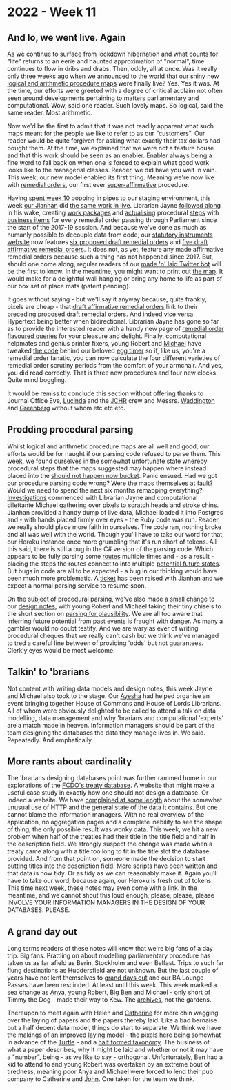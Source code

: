 # 2022 - Week 11

## And lo, we went live. Again

As we continue to surface from lockdown hibernation and what counts for "life" returns to an eerie and haunted approximation of "normal", time continues to flow in dribs and drabs. Then, oddly, all at once. Was it really only [three weeks ago](https://ukparliament.github.io/ontologies/meta/weeknotes/2022/08/) when we [announced to the world](https://ukparliament.github.io/ontologies/meta/weeknotes/2022/08/#and-lo-we-went-live) that our shiny new [logical and arithmetic procedure maps](https://ukparliament.github.io/ontologies/procedure/maps/) were finally live? Yes. Yes it was. At the time, our efforts were greeted with a degree of critical acclaim not often seen around developments pertaining to matters parliamentary and computational. Wow, said one reader. Such lovely maps. So logical, said the same reader. Most arithmetic.

Now we'd be the first to admit that it was not readily apparent what such maps meant for the people we like to refer to as our "customers". Our reader would be quite forgiven for asking what exactly their tax dollars had bought them. At the time, we explained that we were not a feature house and that this work should be seen as an enabler. Enabler always being a fine word to fall back on when one is forced to explain what good work looks like to the managerial classes. Reader, we did have you wait in vain. This week, our new model enabled its first thing. Meaning we're now live with [remedial orders](https://ukparliament.github.io/ontologies/procedure/maps/legislation/secondary/#remedial-orders), our first ever [super-affirmative](https://guidetoprocedure.parliament.uk/collections/AAS0LGpw/super-affirmative-procedure) procedure.

Having [spent week 10](https://ukparliament.github.io/ontologies/meta/weeknotes/2022/10/#remediating-remedial-orders) popping in pipes to our staging environment, this week [our Jianhan](https://twitter.com/jianhanzhu) did [the same work in live](https://trello.com/c/XQSGxTfP/279-allow-for-proposed-remedial-orders-live). Librarian Jayne [followed along](https://trello.com/c/qeX5Frmm/280-adding-remedial-orders-and-proposed-remedial-orders) in his wake, creating [work packages](https://ukparliament.github.io/ontologies/procedure/procedure-ontology.html#d4e222) and [actualising](https://ukparliament.github.io/ontologies/procedure/procedure-ontology.html#d4e334) procedural [steps](https://ukparliament.github.io/ontologies/procedure/procedure-ontology.html#d4e175) with [business items](https://ukparliament.github.io/ontologies/procedure/procedure-ontology.html#d4e211) for every remedial order passing through Parliament since the start of the 2017-19 session. And because we've done as much as humanly possible to decouple data from code, our [statutory instruments website](https://statutoryinstruments.parliament.uk/) now features [six proposed draft remedial orders](https://statutoryinstruments.parliament.uk/?SearchTerm=&House=&LayingBodyId=&Procedure=OvnVdtXG&ParliamentaryProcess=&RecommendedForProcedureChange=&ConcernsRaisedByCommittee=&MotionToStop=&DebateScheduled=&ShowAdvanced=true) and [five draft affirmative remedial orders](https://statutoryinstruments.parliament.uk/?SearchTerm=&House=&LayingBodyId=&Procedure=1HAWKzS2&ParliamentaryProcess=&RecommendedForProcedureChange=&ConcernsRaisedByCommittee=&MotionToStop=&DebateScheduled=&ShowAdvanced=true). It does not, as yet, feature any made affirmative remedial orders because such a thing has not happened since 2017. But, should one come along, regular readers of our [made 'n' laid Twitter bot](https://twitter.com/madenlaid) will be the first to know. In the meantime, you might want to print out [the map](https://ukparliament.github.io/ontologies/procedure/maps/legislation/secondary/statutory-instruments/super-affirmative-procedures/remedial-orders/made-affirmative/made-affirmative.pdf). It would make for a delightful wall hanging or bring any home to life as part of our box set of place mats (patent pending).

It goes without saying - but we'll say it anyway because, quite frankly, pixels are cheap - that [draft affirmative remedial orders](https://statutoryinstruments.parliament.uk/instrument/0GXVSIwP/) link to their [preceding proposed draft remedial orders](https://statutoryinstruments.parliament.uk/instrument/P4PXgzQX/). And indeed vice versa. Hypertext being better when bidirectional. Librarian Jayne has gone so far as to provide the interested reader with a handy new page of [remedial order flavoured queries](https://ukparliament.github.io/ontologies/procedure/meta/queries/instrument-types/remedial-orders/) for your pleasure and delight. Finally, computational helpmates and genius printer fixers, young Robert and [Michael](https://twitter.com/fantasticlife) have tweaked [the code](https://parliament-calendar.herokuapp.com/meta/comments) behind our beloved [egg timer](https://parliament-calendar.herokuapp.com/) so if, like us, you're a remedial order fanatic, you can now calculate the four different varieties of remedial order scrutiny periods from the comfort of your armchair. And yes, you did read correctly. That is three new procedures and four new clocks. Quite mind boggling.

It would be remiss to conclude this section without offering thanks to Journal Office Eve, [Lucinda](https://twitter.com/LucindaMaer) and the [JCHR](https://committees.parliament.uk/committee/93/human-rights-joint-committee/) crew and
Messrs. [Waddington](https://twitter.com/mattwadd) and [Greenberg](https://twitter.com/dglimited) without whom etc etc etc.

## Prodding procedural parsing

Whilst logical and arithmetic procedure maps are all well and good, our efforts would be for naught if our parsing code refused to parse them. This week, we found ourselves in the somewhat unfortunate state whereby procedural steps that the maps suggested may happen where instead placed into the [should not happen now bucket](https://procedures.azurewebsites.net/WorkPackages/5/stepreport#untraversable). Panic ensued. Had we got our procedure parsing code wrong? Were the maps themselves at fault? Would we need to spend the next six months remapping everything? [Investigations](https://trello.com/c/sEhe2kAf/278-investigate-bug-in-parsing-code) commenced with Librarian Jayne and computational dilettante Michael gathering over pixels to scratch heads and stroke chins. Jianhan provided a handy dump of live data, Michael loaded it into Postgres and - with hands placed firmly over eyes - the Ruby code was run. Reader, we really should place more faith in ourselves. The code ran, nothing broke and all was well with the world. Though you'll have to take our word for that, our Heroku instance once more grumbling that it's run short of tokens. All this said, there is still a bug in the C# version of the parsing code. Which appears to be fully parsing some [routes](https://ukparliament.github.io/ontologies/procedure/procedure-ontology.html#d4e164) multiple times and - as a result - placing the steps the routes connect to into multiple [potential future states](https://ukparliament.github.io/ontologies/procedure/maps/meta/design-notes/#potential-states-of-a-business-step). But bugs in code are all to be expected - a bug in our thinking would have been much more problematic. A [ticket](https://trello.com/c/QVKp6GUK/82-bug-in-procedure-parsing-code) has been raised with Jianhan and we expect a normal parsing service to resume soon.

On the subject of procedural parsing, we've also made a [small change](https://trello.com/c/wrHdXeSk/275-design-notes-plausibility) to our [design notes](https://ukparliament.github.io/ontologies/procedure/maps/meta/design-notes/), with young Robert and Michael taking their tiny chisels to the short section on [parsing for plausibility](https://ukparliament.github.io/ontologies/procedure/maps/meta/design-notes/#what-is-possible-and-what-is-plausible). We are all too aware that inferring future potential from past events is fraught with danger. As many a gambler would no doubt testify. And we are wary as ever of writing procedural cheques that we really can't cash but we think we've managed to tred a careful line between of providing 'odds' but not guarantees. Clerkly eyes would be most welcome.

## Talkin' to 'brarians

Not content with writing data models and design notes, this week Jayne and Michael also took to the stage. Our [Ayesha](https://twitter.com/askalibrarylady) had helped organise an event bringing together House of Commons and House of Lords Librarians. All of whom were obviously delighted to be called to attend a talk on data modelling, data management and why 'brarians and computational 'experts' are a match made in heaven. Information managers should be part of the team designing the databases the data they manage lives in. We said. Repeatedly. And emphatically.

## More rants about cardinality

The 'brarians designing databases point was further rammed home in our explorations of the [FCDO's treaty database](https://treaties.fcdo.gov.uk/responsive/app/consolidatedSearch/). A website that might make a useful case study in exactly how one should not design a database. Or indeed a website. We have [complained at some length](https://ukparliament.github.io/ontologies/meta/weeknotes/2022/10/#one-last-rant-about-cardinality) about the somewhat unusual use of HTTP and the general state of the data it contains. But one cannot blame the information managers. With no real overview of the application, no aggregation pages and a complete inability to see the shape of thing, the only possible result was wonky data. This week, we hit a new problem when half of the treaties had their title in the title field and half in the description field. We strongly suspect the change was made when a treaty came along with a title too long to fit in the title slot the database provided. And from that point on, someone made the decision to start putting titles into the description field. More scripts have been written and that data is now tidy. Or as tidy as we can reasonably make it. Again you'll have to take our word, because again, our Heroku is fresh out of tokens. This time next week, these notes may even come with a link. In the meantime, and we cannot shout this loud enough, please, please, please INVOLVE YOUR INFORMATION MANAGERS IN THE DESIGN OF YOUR DATABASES. PLEASE.

## A grand day out

Long terms readers of these notes will know that we're big fans of a day trip. Big fans. Prattling on about modelling parliamentary procedure has taken us as far afield as Berin, Stockholm and even Belfast. Trips to such far flung destinations as Huddersfield are not unknown. But the last couple of years have not lent themselves to [grand days out](https://twitter.com/fantasticlife/status/1507145142951727106) and our BA Lounge Passes have been rescinded. At least until this week. This week marked a sea change as [Anya](https://twitter.com/bitten_), young Robert, [Big Ben](https://twitter.com/benwoodhams) and Michael - only short of Timmy the Dog - made their way to Kew. The [archives](https://www.nationalarchives.gov.uk/), not the gardens. 

Thereupon to meet again with Helen and [Catherine](https://twitter.com/CathTabone) for more chin wagging over the laying of papers and the papers thereby laid. Like a bad bernaise but a half decent data model, things do start to separate. We think we have the makings of an improved [laying model](https://ukparliament.github.io/ontologies/laying/laying-ontology.html) - the pixels here being somewhat in advance of the [Turtle](https://ukparliament.github.io/ontologies/laying/laying-ontology.ttl) - and a [half formed taxonomy](https://docs.google.com/spreadsheets/d/1viQyyBrVQ1Ry5xVHnpNkgORblGcVoxWfInjgrKpADqU/edit?usp=sharing). The business of what a paper describes, why it might be laid and whether or not it may have a "number", being - as we like to say - orthogonal. Unfortunately, Ben had a kid to attend to and young Robert was overtaken by an extreme bout of tiredness, meaning poor Anya and Michael were forced to lend their pub company to Catherine and [John](https://twitter.com/johnlsheridan). One taken for the team we think.

